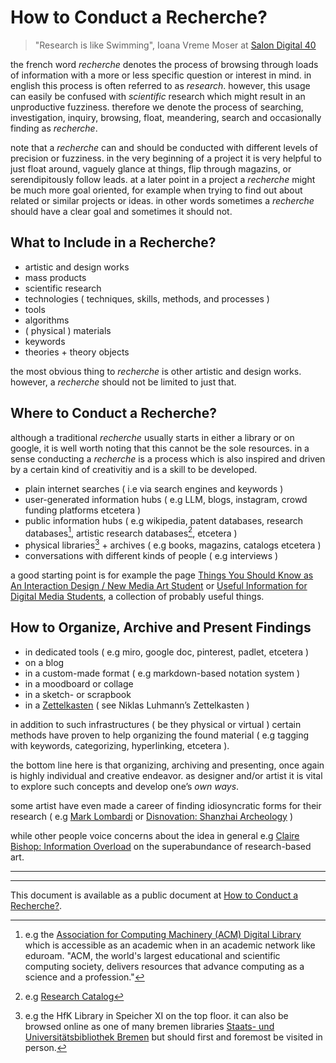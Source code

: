 # How to Conduct a Recherche?

> "Research is like Swimming", Ioana Vreme Moser at [Salon Digital 40](https://salon-digital.com/salons/salon-40)

the french word *recherche* denotes the process of browsing through loads of information with a more or less specific question or interest in mind. in english this process is often referred to as *research*. however, this usage can easily be confused with *scientific* research which might result in an unproductive fuzziness. therefore we denote the process of searching, investigation, inquiry, browsing, float, meandering, search and occasionally finding as *recherche*.

note that a *recherche* can and should be conducted with different levels of precision or fuzziness. in the very beginning of a project it is very helpful to just float around, vaguely glance at things, flip through magazins, or serendipitously follow leads. at a later point in a project a *recherche* might be much more goal oriented, for example when trying to find out about related or similar projects or ideas. in other words sometimes a *recherche* should have a clear goal and sometimes it should not.

## What to Include in a Recherche?

- artistic and design works
- mass products
- scientific research
- technologies ( techniques, skills, methods, and processes )
- tools
- algorithms
- ( physical ) materials
- keywords
- theories + theory objects

the most obvious thing to *recherche* is other artistic and design works. however, a *recherche* should not be limited to just that. 

## Where to Conduct a Recherche?

although a traditional *recherche* usually starts in either a library or on google, it is well worth noting that this cannot be the sole resources. in a sense conducting a *recherche* is a process which is also inspired and driven by a certain kind of creativitiy and is a skill to be developed.

- plain internet searches ( i.e via search engines and keywords )
- user-generated information hubs ( e.g LLM, blogs, instagram, crowd funding platforms etcetera )
- public information hubs ( e.g wikipedia, patent databases, research databases[^1], artistic research databases[^2], etcetera )
- physical libraries[^3] + archives ( e.g books, magazins, catalogs etcetera )
- conversations with different kinds of people ( e.g interviews )

a good starting point is for example the page [Things You Should Know as An Interaction Design / New Media Art Student](http://dm-hb.de/dmtyskaaidnmas) or [Useful Information for Digital Media Students](https://blogs.digitalmedia-bremen.de/useful-information-for-digital-media-students/), a collection of probably useful things.

## How to Organize, Archive and Present Findings

- in dedicated tools ( e.g miro, google doc, pinterest, padlet, etcetera )
- on a blog
- in a custom-made format ( e.g markdown-based notation system )
- in a moodboard or collage
- in a sketch- or scrapbook
- in a [Zettelkasten](https://de.wikipedia.org/wiki/Zettelkasten) ( see Niklas Luhmann’s Zettelkasten )

in addition to such infrastructures ( be they physical or virtual ) certain methods have proven to help organizing the found material ( e.g tagging with keywords, categorizing, hyperlinking, etcetera ).

the bottom line here is that organizing, archiving and presenting, once again is highly individual and creative endeavor. as designer and/or artist it is vital to explore such concepts and develop one’s *own ways*.

some artist have even made a career of finding idiosyncratic forms for their research ( e.g [Mark Lombardi](https://en.wikipedia.org/wiki/Mark_Lombardi) or [Disnovation: Shanzhai Archeology](https://disnovation.org/shanzhai.php) )

while other people voice concerns about the idea in general e.g  [Claire Bishop: Information Overload](https://www.artforum.com/features/claire-bishop-on-the-superabundance-of-research-based-art-252571/) on the superabundance of research-based art.

---

[^1]: e.g the [Association for Computing Machinery (ACM) Digital Library](https://dl.acm.org/) which is accessible as an academic when in an academic network like eduroam. "ACM, the world's largest educational and scientific computing society, delivers resources that advance computing as a science and a profession."
[^2]: e.g [Research Catalog](https://www.researchcatalogue.net) 
[^3]: e.g the HfK Library in Speicher XI on the top floor. it can also be browsed online as one of many bremen libraries [Staats- und Universitätsbibliothek Bremen](https://www.suub.uni-bremen.de) but should first and foremost be visited in person.

---

This document is available as a public document at [How to Conduct a Recherche?](http://dm-hb.de/dmhtcar).
